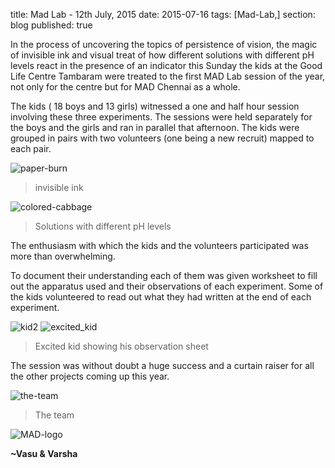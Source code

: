 title: Mad Lab - 12th July, 2015 
date: 2015-07-16
tags: [Mad-Lab,]
section: blog
published: true

In the process of uncovering the topics of persistence of vision, the magic of invisible ink and visual treat of how different solutions with different pH levels react in the presence of an indicator this Sunday the kids at the Good Life Centre Tambaram were treated to the first MAD Lab session of the year, not only for the centre but for MAD Chennai as a whole.

The kids ( 18 boys and 13 girls) witnessed a one and half hour session involving these three experiments. The sessions were held separately for the boys and the girls and ran in parallel that afternoon. The kids were grouped in pairs with two volunteers (one being a new recruit) mapped to each pair.

![paper-burn](https://scontent-sin1-1.xx.fbcdn.net/hphotos-xta1/v/t1.0-9/11700822_10207564242212105_3094592366779400616_n.jpg?oh=8674beb26245be4affa39306ba0ae029&oe=564F197A)
> invisible ink

![colored-cabbage](https://scontent-sin1-1.xx.fbcdn.net/hphotos-xpt1/v/t1.0-9/11701058_10207564243292132_2411409158804540468_n.jpg?oh=29de7ea3c48ff1a597ba3a9670f27420&oe=5659B541)
> Solutions with different pH levels

The enthusiasm with which the kids and the volunteers participated was more than overwhelming.

To document their understanding each of them was given worksheet to fill out the apparatus used and their observations of each experiment. Some of the kids volunteered to read out what they had written at the end of each experiment.

![kid2](https://scontent-sin1-1.xx.fbcdn.net/hphotos-xpa1/v/t1.0-9/10408892_10207564241172079_6014962795150207041_n.jpg?oh=953c808bb18b369080bd89e1363acbc0&oe=564DB711)
![excited_kid](https://scontent-sin1-1.xx.fbcdn.net/hphotos-xaf1/v/t1.0-9/11760192_10207564237011975_8358365052306712974_n.jpg?oh=f819e3db95a8ba2640d8d29c1d418923&oe=561C57E3)

> Excited kid showing his observation sheet

The session was without doubt a huge success and a curtain raiser for all the other projects coming up this year. 

![the-team](https://scontent-sin1-1.xx.fbcdn.net/hphotos-xft1/v/t1.0-9/11745480_10207564258292507_6133268027512717844_n.jpg?oh=5e042a21bd49cba89ae006ed9a3f5514&oe=5622E26F)
> The team

![MAD-logo](https://scontent-sin1-1.xx.fbcdn.net/hphotos-xtf1/v/t1.0-9/11745567_10207564243052126_6042432234469830535_n.jpg?oh=666582ca4d533e8fbf1325a141160dac&oe=5616CABA)

**~Vasu & Varsha**